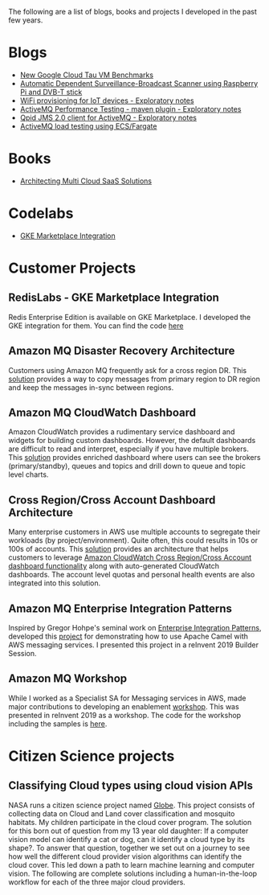 The following are a list of blogs, books and projects I developed in the past few years. 

# Blogs

-  [New Google Cloud Tau VM Benchmarks](https://blog.doit-intl.com/new-google-cloud-tau-vm-benchmarks-8900103cbe6)
-  [Automatic Dependent Surveillance-Broadcast Scanner using Raspberry Pi and DVB-T stick](https://projects.bldr.blog/iot/adsb)
-  [WiFi provisioning for IoT devices - Exploratory notes](https://projects.bldr.blog/iot/wifi-setup-for-iot-devices)
-  [ActiveMQ Performance Testing - maven plugin - Exploratory notes](https://projects.bldr.blog/messaging/activemq-mq-performance-testing)
-  [Qpid JMS 2.0 client for ActiveMQ - Exploratory notes](https://projects.bldr.blog/messaging/qpid-jms-client-for-activemq)
-  [ActiveMQ load testing using ECS/Fargate](https://projects.bldr.blog/messaging/fargate-perf-test-setup)

# Books

- [Architecting Multi Cloud SaaS Solutions](https://www.manning.com/bundles/cross-cloud-access-to-SaaS-application)

# Codelabs

- [GKE Marketplace Integration](https://mktplace.cloud/codelabs/gke-mp-codelab/index.html)

# Customer Projects

## RedisLabs - GKE Marketplace Integration

Redis Enterprise Edition is available on GKE Marketplace. I developed the GKE integration for them. You can find the code [here](https://github.com/RedisLabs/gkemarketplace)

## Amazon MQ Disaster Recovery Architecture

Customers using Amazon MQ frequently ask for a cross region DR. This [solution](https://github.com/sam-andaluri/BrokerSync) provides a way to copy messages from primary region to DR region and keep the messages in-sync between regions.

## Amazon MQ CloudWatch Dashboard

Amazon CloudWatch provides a rudimentary service dashboard and widgets for building custom dashboards. However, the default dashboards are difficult to read and interpret, especially if you have multiple brokers. This [solution](https://github.com/sam-andaluri/mqdashboard) provides enriched dashboard where users can see the brokers (primary/standby), queues and topics and drill down to queue and topic level charts.

## Cross Region/Cross Account Dashboard Architecture

Many enterprise customers in AWS use multiple accounts to segregate their workloads (by project/environment). Quite often, this could results in 10s or 100s of accounts. This [solution](https://github.com/sam-andaluri/dashboard-poc) provides an architecture that helps customers to leverage [Amazon CloudWatch Cross Region/Cross Account dashboard functionality](https://aws.amazon.com/about-aws/whats-new/2019/11/amazon-cloudwatch-launches-cross-account-cross-region-dashboards/) along with auto-generated CloudWatch dashboards. The account level quotas and personal health events are also integrated into this solution. 

## Amazon MQ Enterprise Integration Patterns

Inspired by Gregor Hohpe's seminal work on [Enterprise Integration Patterns](https://www.enterpriseintegrationpatterns.com/gregor.html), developed this [project](https://github.com/aws-samples/amazon-mq-enterprise-integration-patterns) for demonstrating how to use Apache Camel with AWS messaging services. I presented this project in a reInvent 2019 Builder Session. 

## Amazon MQ Workshop

While I worked as a Specialist SA for Messaging services in AWS, made major contributions to developing an enablement [workshop](https://amazon-mq-intro.workshop.aws). This was presented in reInvent 2019 as a workshop. The code for the workshop including the samples is [here](https://github.com/aws-samples/amazon-mq-workshop). 

# Citizen Science projects

## Classifying Cloud types using cloud vision APIs

NASA runs a citizen science project named [Globe](https://observer.globe.gov). This project consists of collecting data on Cloud and Land cover classification and mosquito habitats. My children participate in the cloud cover program. The solution for this born out of question from my 13 year old daughter: If a computer vision model can identify a cat or dog, can it identify a cloud type by its shape?. To answer that question, together we set out on a journey to see how well the different cloud provider vision algorithms can identify the cloud cover. This led down a path to learn machine learning and computer vision. The following are complete solutions including a human-in-the-loop workflow for each of the three major cloud providers.
